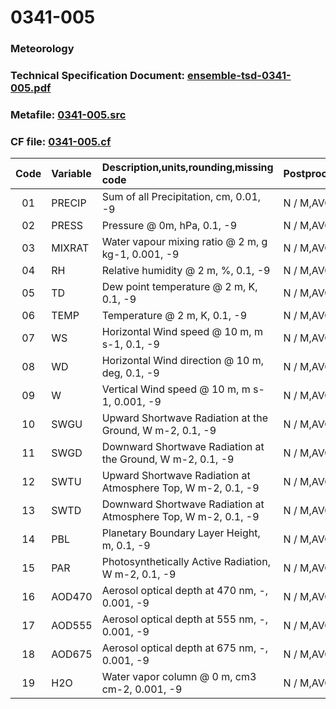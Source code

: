 # 0341-005
### Meteorology
### Technical Specification Document: [ensemble-tsd-0341-005.pdf](../tsd/ensemble-tsd-0341-005.pdf)
### Metafile: [0341-005.src](../src/0341-005.src)
### CF file: [0341-005.cf](../cf/0341-005.cf)
|Code|Variable|Description,units,rounding,missing code|Postprocessing|
|:-:|:-|:-|:-|
|01|PRECIP|Sum of all Precipitation, cm, 0.01, -9|N / M,AVG / MD|
|02|PRESS|Pressure @ 0m, hPa, 0.1, -9|N / M,AVG / MD|
|03|MIXRAT|Water vapour mixing ratio @ 2 m, g kg-1, 0.001, -9|N / M,AVG / MD|
|04|RH|Relative humidity @ 2 m, %, 0.1, -9|N / M,AVG / MD|
|05|TD|Dew point temperature @ 2 m, K, 0.1, -9|N / M,AVG / MD|
|06|TEMP|Temperature @ 2 m, K, 0.1, -9|N / M,AVG / MD|
|07|WS|Horizontal Wind speed @ 10 m, m s-1, 0.1, -9|N / M,AVG / MD|
|08|WD|Horizontal Wind direction @ 10 m, deg, 0.1, -9|N / M,AVG / MD|
|09|W|Vertical Wind speed @ 10 m, m s-1, 0.001, -9|N / M,AVG / MD|
|10|SWGU|Upward Shortwave Radiation at the Ground, W m-2, 0.1, -9|N / M,AVG / MD|
|11|SWGD|Downward Shortwave Radiation at the Ground, W m-2, 0.1, -9|N / M,AVG / MD|
|12|SWTU|Upward Shortwave Radiation at Atmosphere Top, W m-2, 0.1, -9|N / M,AVG / MD|
|13|SWTD|Downward Shortwave Radiation at Atmosphere Top, W m-2, 0.1, -9|N / M,AVG / MD|
|14|PBL|Planetary Boundary Layer Height, m, 0.1, -9|N / M,AVG / MD|
|15|PAR|Photosynthetically Active Radiation, W m-2, 0.1, -9|N / M,AVG / MD|
|16|AOD470|Aerosol optical depth at 470 nm, -, 0.001, -9|N / M,AVG / MD|
|17|AOD555|Aerosol optical depth at 555 nm, -, 0.001, -9|N / M,AVG / MD|
|18|AOD675|Aerosol optical depth at 675 nm, -, 0.001, -9|N / M,AVG / MD|
|19|H2O|Water vapor column @ 0 m, cm3 cm-2, 0.001, -9|N / M,AVG / MD|
